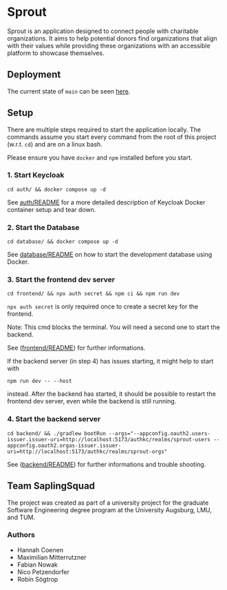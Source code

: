 # Sprout

Sprout is an application designed to connect people with charitable
organizations. It aims to help potential donors find organizations that align
with their values while providing these organizations with an accessible
platform to showcase themselves.

## Deployment

The current state of `main` can be seen [here](https://oxygen.floeze.tv/).

## Setup

There are multiple steps required to start the application locally. The commands
assume you start every command from the root of this project (w.r.t. `cd`) and
are on a linux bash.

Please ensure you have `docker` and `npm` installed before you start.

### 1. Start Keycloak
```shell
cd auth/ && docker compose up -d
```
See [auth/README](./auth/README.md) for a more detailed description of Keycloak
Docker container setup and tear down.

### 2. Start the Database

```shell
cd database/ && docker compose up -d
```
See [database/README](./database/README.md) on how to start the development
database using Docker.

### 3. Start the frontend dev server
```shell
cd frontend/ && npx auth secret && npm ci && npm run dev
```
`npx auth secret` is only required once to create a secret key for the frontend.

Note: This cmd blocks the terminal. You will need a second one to start the
backend.

See ([frontend/README](./frontend/README.md)) for further informations.

If the backend server (in step 4) has issues starting, it might help to start with
```shell
npm run dev -- --host
```
instead.
After the backend has started, it should be possible to restart the frontend dev
server, even while the backend is still running.

### 4. Start the backend server

```shell
cd backend/ && ./gradlew bootRun --args="--appconfig.oauth2.users-issuer.issuer-uri=http://localhost:5173/authkc/realms/sprout-users --appconfig.oauth2.orgas-issuer.issuer-uri=http://localhost:5173/authkc/realms/sprout-orgs"
```
See ([backend/README](./backend/README.md)) for further informations and trouble
shooting.

## Team SaplingSquad

The project was created as part of a university project for the graduate
Software Engineering degree program at the University Augsburg, LMU, and TUM.

### Authors

- Hannah Coenen
- Maximilian Mitterrutzner
- Fabian Nowak
- Nico Petzendorfer
- Robin Sögtrop
